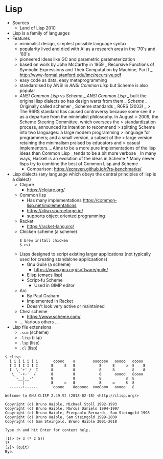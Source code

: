 # Lisp

- Sources
    - Land of Lisp 2010
- Lisp is a family of languages
- Features
    - minimalist design, simplest possible language syntax
    - popularity lived and died with AI as a research area in the '70's and
      '80's
    - pioneered ideas like GC and parametric parameterization
    - based on work by John McCarthy in 1959 _ Recursive Functions of Symbolic
      Expressions and Their Computation by Machine, Part I _
      http://www-formal.stanford.edu/jmc/recursive.pdf
    - easy code as data, easy metaprogramming
    - standardised by ANSI in _ANSI Common Lisp_ but Scheme is also popular
    - _ANSI Common Lisp_ vs _Scheme_ _ *ANSI Common Lisp* _ built the original
      lisp dialects so has design warts from them _ *Scheme* _ Originally called
      schemer _ Scheme standards _ R6RS (2003) _ > The R6RS standard has caused
      controversy because some see it > as a departure from the minimalist
      philosophy. In August > 2009, the Scheme Steering Committee, which
      oversees the > standardization process, announced its intention to
      recommend > splitting Scheme into two languages: a large modern
      programming > language for programmers; and a small version, a subset of
      the > large version retaining the minimalism praised by educators and >
      casual implementors. _ Aims to be a more pure implementations of the lisp
      ideas than Common Lisp _ tends to be a bit more verbose _ In many ways,
      Haskell is an evolution of the ideas in Scheme \* Many newer lisps try to
      combine the best of Common Lisp and Scheme
        - Comparison: https://ecraven.github.io/r7rs-benchmarks/
- Lisp dialects (any language which obeys the central principles of lisp is a
  dialect)
    - Clojure
        - https://clojure.org/
    - Common lisp
        - Has many implementations https://common-lisp.net/implementations
        - https://clisp.sourceforge.io/
        - supports object oriented programming
    - Racket
        - https://racket-lang.org/
    - Chicken scheme (a scheme)
        ```
        $ brew install chicken
        $ csi
        ```
    - Lisps designed to script existing larger applications (not typically used
      for creating standalone applicaations)
        - Gnu Guile (a scheme)
            - https://www.gnu.org/software/guile/
        - Elisp (emacs lisp)
        - Script-fu Scheme
            - Used in GIMP editor
    - Arc
        - By Paul Graham
        - Implemented in Racket
        - Doesn't look very active or maintained
    - Chez scheme
        - https://www.scheme.com/
    - ... Various others ...
- Lisp file extensions
    - `.scm` (scheme)
    - `.lisp` (lisp)
    - `.lsp` (lisp)
    - `.cl` (lisp)

```
$ clisp
  i i i i i i i       ooooo    o        ooooooo   ooooo   ooooo
  I I I I I I I      8     8   8           8     8     o  8    8
  I  \ `+' /  I      8         8           8     8        8    8
   \  `-+-'  /       8         8           8      ooooo   8oooo
    `-__|__-'        8         8           8           8  8
        |            8     o   8           8     o     8  8
  ------+------       ooooo    8oooooo  ooo8ooo   ooooo   8

Welcome to GNU CLISP 2.49.92 (2018-02-18) <http://clisp.org/>

Copyright (c) Bruno Haible, Michael Stoll 1992-1993
Copyright (c) Bruno Haible, Marcus Daniels 1994-1997
Copyright (c) Bruno Haible, Pierpaolo Bernardi, Sam Steingold 1998
Copyright (c) Bruno Haible, Sam Steingold 1999-2000
Copyright (c) Sam Steingold, Bruno Haible 2001-2018

Type :h and hit Enter for context help.

[1]> (+ 3 (* 2 5))
13
[2]> (quit)
Bye.
```
